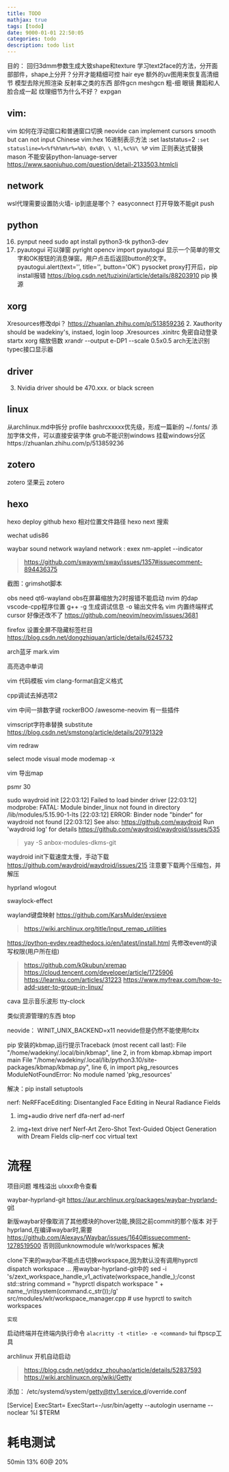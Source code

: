 ```yaml
---
title: TODO
mathjax: true
tags: [todo]
date: 9000-01-01 22:50:05
categories: todo
description: todo list
---
```




目的：
回归3dmm参数生成大致shape和texture
学习text2face的方法，分开面部部件，shape上分开？分开才能精细可控
hair eye
额外的uv图用来恢复高清细节
模型去除光照渲染
反射率之类的东西
部件gcn
meshgcn
粗-细
眼镜
舞蹈和人脸合成一起
纹理细节为什么不好？
expgan



## vim:
vim 如何在浮动窗口和普通窗口切换
neovide can implement cursors smooth but can not input Chinese
vim:hex 16进制表示方法
:set laststatus=2
`:set statusline=%<%f%h%m%r%=%b\ 0x%B\ \ %l,%c%V\ %P`
vim 正则表达式替换
mason 不能安装python-lanuage-server https://www.saoniuhuo.com/question/detail-2133503.htmlcli

## network
wsl代理需要设置防火墙- ip到底是哪个？
easyconnect 打开导致不能git push

## python
16. pynput need sudo apt install python3-tk python3-dev
17. pyautogui 可以弹窗
pyright opencv
import pyautogui
显示一个简单的带文字和OK按钮的消息弹窗。用户点击后返回button的文字。
pyautogui.alert(text='', title='', button='OK')
pysocket
proxy打开后，pip install报错 https://blog.csdn.net/tuzixini/article/details/88203910
pip 换源



## xorg
Xresources修改dpi？
https://zhuanlan.zhihu.com/p/513859236
2. Xauthority should be wadekiny's, instaed, login loop
.Xresources 
.xinitrc
免密自动登录 startx
xorg 缩放倍数
xrandr --output e-DP1 --scale 0.5x0.5
arch无法识别typec接口显示器

## driver
3. Nvidia driver should be 470.xxx. or black screen




## linux
从archlinux.md中拆分 profile bashrcxxxxx优先级，形成一篇新的
~/.fonts/ 添加字体文件，可以直接安装字体
grub不能识别windows
挂载windows分区https://zhuanlan.zhihu.com/p/513859236




## zotero
zotero
坚果云 zotero




## hexo
hexo deploy github
hexo 相对位置文件路径
hexo next  搜索


wechat udis86


waybar sound network
wayland network : exex nm-applet --indicator
> https://github.com/swaywm/sway/issues/1357#issuecomment-894436375

截图：grimshot脚本

obs need qt6-wayland
obs在屏幕缩放为2时报错不能启动
nvim 的dap vscode-cpp程序位置
g++ -g 生成调试信息 -o 输出文件名
vim 内置终端样式 cursor 好像还改不了
https://github.com/neovim/neovim/issues/3681

firefox 设置全屏不隐藏标签栏目
https://blog.csdn.net/dongzhiquan/article/details/6245732

arch蓝牙
mark.vim

高亮选中单词



vim 代码模板
vim clang-format自定义格式

cpp调试去掉选项2

vim 中间一排数字键
 rockerBOO /awesome-neovim 有一些插件

 vimscript字符串替换 substitute
 https://blog.csdn.net/smstong/article/details/20791329

 vim redraw

 select mode
 visual mode
 modemap -x

 vim 导出map

 psmr 30

 sudo waydroid init
 [22:03:12] Failed to load binder driver
[22:03:12] modprobe: FATAL: Module binder_linux not found in directory /lib/modules/5.15.90-1-lts
[22:03:12] ERROR: Binder node "binder" for waydroid not found
[22:03:12] See also: <https://github.com/waydroid>
Run 'waydroid log' for details
https://github.com/waydroid/waydroid/issues/535
> yay -S anbox-modules-dkms-git


waydroid init下载速度太慢，手动下载
https://github.com/waydroid/waydroid/issues/215
注意要下载两个压缩包，并解压


hyprland wlogout

swaylock-effect


wayland键盘映射
https://github.com/KarsMulder/evsieve
> https://wiki.archlinux.org/title/Input_remap_utilities

https://python-evdev.readthedocs.io/en/latest/install.html
先修改event的读写权限(用户所在组)
> https://github.com/k0kubun/xremap
https://cloud.tencent.com/developer/article/1725906
https://learnku.com/articles/31223
https://www.myfreax.com/how-to-add-user-to-group-in-linux/

cava 显示音乐波形
tty-clock

类似资源管理的东西 btop

neovide： WINIT_UNIX_BACKEND=x11 neovide但是仍然不能使用fcitx

pip 安装的kbmap,运行提示Traceback (most recent call last):
  File "/home/wadekiny/.local/bin/kbmap", line 2, in <module>
    from kbmap.kbmap import main
  File "/home/wadekiny/.local/lib/python3.10/site-packages/kbmap/kbmap.py", line 6, in <module>
    import pkg_resources
ModuleNotFoundError: No module named 'pkg_resources'


解决：pip install setuptools






















nerf:
NeRFFaceEditing: Disentangled Face Editing in Neural Radiance Fields



1. img+audio drive  nerf
dfa-nerf
ad-nerf

2. img+text drive nerf
Nerf-Art
Zero-Shot Text-Guided Object Generation with Dream Fields
clip-nerf
coc virtual text






# 流程







项目问题 堆栈溢出
ulxxx命令查看

waybar-hyprland-git
https://aur.archlinux.org/packages/waybar-hyprland-git


新版waybar好像取消了其他模块的hover功能,换回之前commit的那个版本
对于hyprland,在编译waybar时,需要
https://github.com/Alexays/Waybar/issues/1640#issuecomment-1278519500
否则回unknowmodule wlr/workspaces
解决


clone下来的waybar不能点击切换workspace,因为默认没有调用hyprctl dispatch workspace ...
用waybar-hyprland-git中的
    sed -i 's/zext_workspace_handle_v1_activate(workspace_handle_);/const std::string command = "hyprctl dispatch workspace " + name_;\n\tsystem(command.c_str());/g' src/modules/wlr/workspace_manager.cpp # use hyprctl to switch workspaces

    实现


启动终端并在终端内执行命令
`alacritty -t <title> -e <command>`
tui ftpscp工具


archlinux 开机自动启动
> https://blog.csdn.net/gddxz_zhouhao/article/details/52837593
https://wiki.archlinuxcn.org/wiki/Getty

添加：
/etc/systemd/system/getty@tty1.service.d/override.conf

[Service]
ExecStart=
ExecStart=-/usr/bin/agetty --autologin username --noclear %I $TERM



# 耗电测试

50min 13%
60@ 20%
